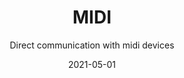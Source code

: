 ---
title: MIDI
subtitle: Direct communication with midi devices
tags: practice
list: midi
date: 2021-05-01
---